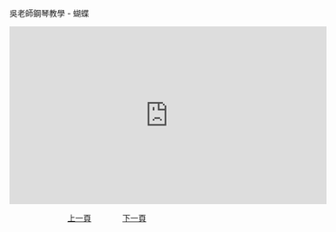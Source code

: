 ﻿---
keywords: 吳老師鋼琴教學 - 蝴蝶
---
吳老師鋼琴教學 - 蝴蝶

<iframe width="560" height="315" src="https://www.youtube.com/embed/3GhpFwGqYx0" title="蝴蝶" frameborder="0" allow="accelerometer; autoplay; clipboard-write; encrypted-media; gyroscope; picture-in-picture; web-share" allowfullscreen></iframe>

&nbsp;&nbsp;&nbsp;&nbsp;&nbsp;&nbsp;&nbsp;&nbsp;&nbsp;&nbsp;&nbsp;&nbsp;
&nbsp;&nbsp;&nbsp;&nbsp;&nbsp;&nbsp;&nbsp;&nbsp;&nbsp;&nbsp;&nbsp;&nbsp;
[上一頁](T-HappyBirthday)
&nbsp;&nbsp;&nbsp;&nbsp;&nbsp;&nbsp;&nbsp;&nbsp;&nbsp;&nbsp;&nbsp;&nbsp;
[下一頁](T-EdelWeiss)





